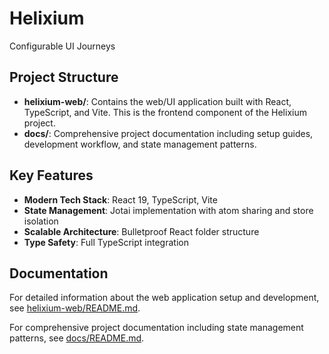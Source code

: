 # Helixium

Configurable UI Journeys

## Project Structure

- **helixium-web/**: Contains the web/UI application built with React, TypeScript, and Vite. This is the frontend component of the Helixium project.
- **docs/**: Comprehensive project documentation including setup guides, development workflow, and state management patterns.

## Key Features

- **Modern Tech Stack**: React 19, TypeScript, Vite
- **State Management**: Jotai implementation with atom sharing and store isolation
- **Scalable Architecture**: Bulletproof React folder structure
- **Type Safety**: Full TypeScript integration

## Documentation

For detailed information about the web application setup and development, see [helixium-web/README.md](helixium-web/README.md).

For comprehensive project documentation including state management patterns, see [docs/README.md](docs/README.md).
